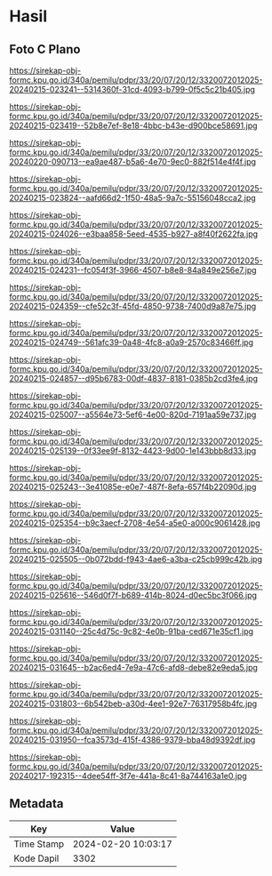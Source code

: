 # Hasil

## Foto C Plano

https://sirekap-obj-formc.kpu.go.id/340a/pemilu/pdpr/33/20/07/20/12/3320072012025-20240215-023241--5314360f-31cd-4093-b799-0f5c5c21b405.jpg

https://sirekap-obj-formc.kpu.go.id/340a/pemilu/pdpr/33/20/07/20/12/3320072012025-20240215-023419--52b8e7ef-8e18-4bbc-b43e-d900bce58691.jpg

https://sirekap-obj-formc.kpu.go.id/340a/pemilu/pdpr/33/20/07/20/12/3320072012025-20240220-090713--ea9ae487-b5a6-4e70-9ec0-882f514e4f4f.jpg

https://sirekap-obj-formc.kpu.go.id/340a/pemilu/pdpr/33/20/07/20/12/3320072012025-20240215-023824--aafd66d2-1f50-48a5-9a7c-55156048cca2.jpg

https://sirekap-obj-formc.kpu.go.id/340a/pemilu/pdpr/33/20/07/20/12/3320072012025-20240215-024026--e3baa858-5eed-4535-b927-a8f40f2622fa.jpg

https://sirekap-obj-formc.kpu.go.id/340a/pemilu/pdpr/33/20/07/20/12/3320072012025-20240215-024231--fc054f3f-3966-4507-b8e8-84a849e256e7.jpg

https://sirekap-obj-formc.kpu.go.id/340a/pemilu/pdpr/33/20/07/20/12/3320072012025-20240215-024359--cfe52c3f-45fd-4850-9738-7400d9a87e75.jpg

https://sirekap-obj-formc.kpu.go.id/340a/pemilu/pdpr/33/20/07/20/12/3320072012025-20240215-024749--561afc39-0a48-4fc8-a0a9-2570c83466ff.jpg

https://sirekap-obj-formc.kpu.go.id/340a/pemilu/pdpr/33/20/07/20/12/3320072012025-20240215-024857--d95b6783-00df-4837-8181-0385b2cd3fe4.jpg

https://sirekap-obj-formc.kpu.go.id/340a/pemilu/pdpr/33/20/07/20/12/3320072012025-20240215-025007--a5564e73-5ef6-4e00-820d-7191aa59e737.jpg

https://sirekap-obj-formc.kpu.go.id/340a/pemilu/pdpr/33/20/07/20/12/3320072012025-20240215-025139--0f33ee9f-8132-4423-9d00-1e143bbb8d33.jpg

https://sirekap-obj-formc.kpu.go.id/340a/pemilu/pdpr/33/20/07/20/12/3320072012025-20240215-025243--3e41085e-e0e7-487f-8efa-657f4b22090d.jpg

https://sirekap-obj-formc.kpu.go.id/340a/pemilu/pdpr/33/20/07/20/12/3320072012025-20240215-025354--b9c3aecf-2708-4e54-a5e0-a000c9061428.jpg

https://sirekap-obj-formc.kpu.go.id/340a/pemilu/pdpr/33/20/07/20/12/3320072012025-20240215-025505--0b072bdd-f943-4ae6-a3ba-c25cb999c42b.jpg

https://sirekap-obj-formc.kpu.go.id/340a/pemilu/pdpr/33/20/07/20/12/3320072012025-20240215-025616--546d0f7f-b689-414b-8024-d0ec5bc3f066.jpg

https://sirekap-obj-formc.kpu.go.id/340a/pemilu/pdpr/33/20/07/20/12/3320072012025-20240215-031140--25c4d75c-9c82-4e0b-91ba-ced671e35cf1.jpg

https://sirekap-obj-formc.kpu.go.id/340a/pemilu/pdpr/33/20/07/20/12/3320072012025-20240215-031645--b2ac6ed4-7e9a-47c6-afd8-debe82e9eda5.jpg

https://sirekap-obj-formc.kpu.go.id/340a/pemilu/pdpr/33/20/07/20/12/3320072012025-20240215-031803--6b542beb-a30d-4ee1-92e7-76317958b4fc.jpg

https://sirekap-obj-formc.kpu.go.id/340a/pemilu/pdpr/33/20/07/20/12/3320072012025-20240215-031950--fca3573d-415f-4386-9379-bba48d9392df.jpg

https://sirekap-obj-formc.kpu.go.id/340a/pemilu/pdpr/33/20/07/20/12/3320072012025-20240217-192315--4dee54ff-3f7e-441a-8c41-8a744163a1e0.jpg


## Metadata

| Key        | Value               |
| ---------- | ------------------- |
| Time Stamp | 2024-02-20 10:03:17 |
| Kode Dapil | 3302                |



